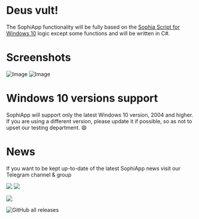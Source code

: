 # Deus vult!

The SophiApp functionality will be fully based on the [Sophia Script for Windows 10](https://github.com/farag2/Sophia-Script-for-Windows) logic except some functions and will be written in C#.

# Screenshots

![Image](https://i.imgur.com/xBBsgdu.jpg)
![Image](https://i.imgur.com/53yDQUQ.png)

# Windows 10 versions support

SophiApp will support only the latest Windows 10 version, 2004 and higher. If you are using a different version, please update it if possible, so as not to upset our testing department. :smile:

# News

If you want to be kept up-to-date of the latest SophiApp news visit our Telegram channel & group

<a href="https://t.me/SophiaNews"><img src="https://img.shields.io/badge/Sophia%20News-Telegram-blue?style=flat&logo=Telegram"></a>
<a href="https://t.me/Sophia_Chat"><img src="https://img.shields.io/badge/Sophia%20Chat-Telegram-blue?style=flat&logo=Telegram"></a>

<img src="https://img.shields.io/github/workflow/status/SophiaUI/SophiApp/Build?label=GitHub%20Actions&logo=GitHub">

![GitHub all releases](https://img.shields.io/github/downloads/Sophia-Community/sophiapp/total)
